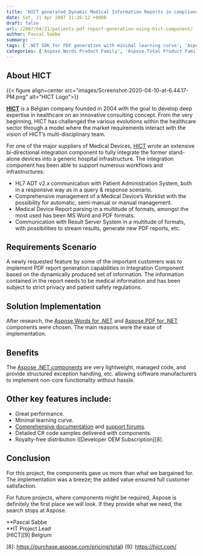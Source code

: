 ```yaml
---
title: 'HICT generated Dynamic Medical Information Reports in compliance with strict Privacy and Patient Safety Regulations'
date: Sat, 21 Apr 2007 11:26:12 +0000
draft: false
url: /2007/04/21/patients-pdf-report-generation-using-hict-component/
author: Pascal Sabbe
summary: ''
tags: ['.NET SDK for PDF generation with minimal learning curve', 'Aspose.PDF', 'Aspose.Total', 'Aspose.Words', 'Dynamically generate PDF files using Aspose.PDF for .NET', 'Generate PDF files dynamically using Aspose.PDF for .NET', 'Medical Device Report integration with Aspose.PDF for .NET', 'PDF generation SDK with Free technical support', 'Success Stories']
categories: ['Aspose.Words Product Family', 'Aspose.Total Product Family', 'Aspose.PDF Product Family']
---
```


## About HICT



{{< figure align=center src="images/Screenshot-2020-04-10-at-6.44.17-PM.png" alt="HICT Logo">}}


**[HICT][1]** is a Belgian company founded in 2004 with the goal to develop deep expertise in healthcare on an innovative consulting concept. From the very beginning, HICT has challenged the various evolutions within the healthcare sector through a model where the market requirements interact with the vision of HICT’s multi-disciplinary team.

For one of the major suppliers of Medical Devices, [HICT][2] wrote an extensive bi-directional integration component to fully integrate the former stand-alone devices into a generic hospital infrastructure. The integration component has been able to support numerous workflows and infrastructures:

*   HL7 ADT v2.x communication with Patient Administration System, both in a responsive way as in a query & response scenario.
*   Comprehensive management of a Medical Device’s Worklist with the possibility for automatic, semi-manual or manual management.
*   Medical Device Report parsing in a multitude of formats, amongst the most used has been MS Word and PDF formats.
*   Communication with Result Server System in a multitude of formats, with possibilities to stream results, generate new PDF reports, etc.

## Requirements Scenario

A newly requested feature by some of the important customers was to implement PDF report generation capabilities in Integration Component based on the dynamically produced set of information. The information contained in the report needs to be medical information and has been subject to strict privacy and patient safety regulations.

## Solution Implementation

After research, the [Aspose.Words for .NET][3] and [Aspose.PDF for .NET][4] components were chosen. The main reasons were the ease of implementation.

## Benefits

The [Aspose .NET components][5] are very lightweight, managed code, and provide structured exception handling, etc. allowing software manufacturers to implement non-core functionality without hassle.

## Other key features include:

*   Great performance.
*   Minimal learning curve.
*   [Comprehensive documentation][6] and [support forums][7].
*   Detailed C# code samples delivered with components.
*   Royalty-free distribution ([Developer OEM Subscription][8].

## Conclusion

For this project, the components gave us more than what we bargained for. The implementation was a breeze; the added value ensured full customer satisfaction.

For future projects, where components might be required, Aspose is definitely the first place we will look. If they provide what we need, the search stops at Aspose.

**Pascal Sabbe  
**IT Project Lead  
[HICT][9] Belgium




[1]: https://hict.com/
[2]: https://hict.com/
[3]: https://products.aspose.com/words/net
[4]: https://products.aspose.com/pdf/net
[5]: https://products.aspose.com/total/net
[6]: https://docs.aspose.com/display/totalnet/Home
[7]: https://forum.aspose.com/
[8]: https://purchase.aspose.com/pricing/total)
[9]: https://hict.com/




